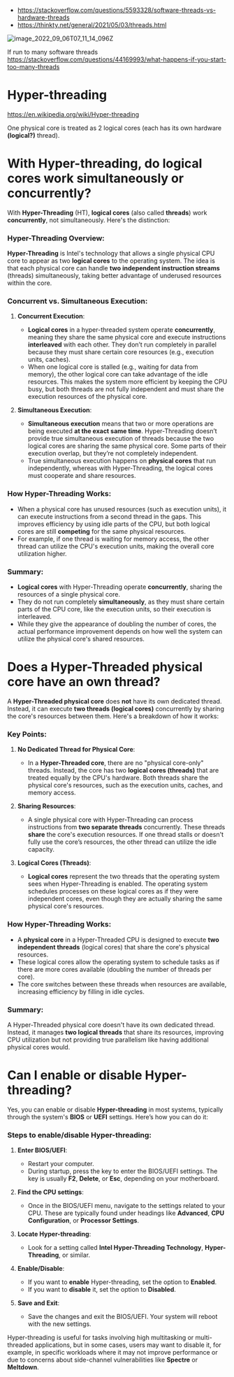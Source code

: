 - https://stackoverflow.com/questions/5593328/software-threads-vs-hardware-threads
- https://thinkty.net/general/2021/05/03/threads.html

![image_2022_09_06T07_11_14_096Z](https://github.com/user-attachments/assets/7adb4554-a5bc-489d-86e0-890e7fee2c10)

If run to many software threads https://stackoverflow.com/questions/44169993/what-happens-if-you-start-too-many-threads

# Hyper-threading
https://en.wikipedia.org/wiki/Hyper-threading

One physical core is treated as 2 logical cores (each has its own hardware **(logical?)** thread).

# With Hyper-threading, do logical cores work simultaneously or concurrently? 

With **Hyper-Threading** (HT), **logical cores** (also called **threads**) work **concurrently**, not simultaneously. Here's the distinction:

### Hyper-Threading Overview:
**Hyper-Threading** is Intel's technology that allows a single physical CPU core to appear as two **logical cores** to the operating system. The idea is that each physical core can handle **two independent instruction streams** (threads) simultaneously, taking better advantage of underused resources within the core.

### Concurrent vs. Simultaneous Execution:

1. **Concurrent Execution**:
   - **Logical cores** in a hyper-threaded system operate **concurrently**, meaning they share the same physical core and execute instructions **interleaved** with each other. They don’t run completely in parallel because they must share certain core resources (e.g., execution units, caches).
   - When one logical core is stalled (e.g., waiting for data from memory), the other logical core can take advantage of the idle resources. This makes the system more efficient by keeping the CPU busy, but both threads are not fully independent and must share the execution resources of the physical core.

2. **Simultaneous Execution**:
   - **Simultaneous execution** means that two or more operations are being executed **at the exact same time**. Hyper-Threading doesn’t provide true simultaneous execution of threads because the two logical cores are sharing the same physical core. Some parts of their execution overlap, but they’re not completely independent.
   - True simultaneous execution happens on **physical cores** that run independently, whereas with Hyper-Threading, the logical cores must cooperate and share resources.

### How Hyper-Threading Works:

- When a physical core has unused resources (such as execution units), it can execute instructions from a second thread in the gaps. This improves efficiency by using idle parts of the CPU, but both logical cores are still **competing** for the same physical resources.
- For example, if one thread is waiting for memory access, the other thread can utilize the CPU's execution units, making the overall core utilization higher.
  
### Summary:
- **Logical cores** with Hyper-Threading operate **concurrently**, sharing the resources of a single physical core.
- They do not run completely **simultaneously**, as they must share certain parts of the CPU core, like the execution units, so their execution is interleaved.
- While they give the appearance of doubling the number of cores, the actual performance improvement depends on how well the system can utilize the physical core's shared resources.

# Does a Hyper-Threaded physical core have an own thread?

A **Hyper-Threaded physical core** does **not** have its own dedicated thread. Instead, it can execute **two threads (logical cores)** concurrently by sharing the core's resources between them. Here's a breakdown of how it works:

### Key Points:

1. **No Dedicated Thread for Physical Core**:
   - In a **Hyper-Threaded core**, there are no "physical core-only" threads. Instead, the core has two **logical cores (threads)** that are treated equally by the CPU's hardware. Both threads share the physical core's resources, such as the execution units, caches, and memory access. 

2. **Sharing Resources**:
   - A single physical core with Hyper-Threading can process instructions from **two separate threads** concurrently. These threads **share** the core's execution resources. If one thread stalls or doesn't fully use the core’s resources, the other thread can utilize the idle capacity.

3. **Logical Cores (Threads)**:
   - **Logical cores** represent the two threads that the operating system sees when Hyper-Threading is enabled. The operating system schedules processes on these logical cores as if they were independent cores, even though they are actually sharing the same physical core's resources.

### How Hyper-Threading Works:
- A **physical core** in a Hyper-Threaded CPU is designed to execute **two independent threads** (logical cores) that share the core's physical resources.
- These logical cores allow the operating system to schedule tasks as if there are more cores available (doubling the number of threads per core).
- The core switches between these threads when resources are available, increasing efficiency by filling in idle cycles.

### Summary:
A Hyper-Threaded physical core doesn't have its own dedicated thread. Instead, it manages **two logical threads** that share its resources, improving CPU utilization but not providing true parallelism like having additional physical cores would.

# Can I enable or disable Hyper-threading?

Yes, you can enable or disable **Hyper-threading** in most systems, typically through the system's **BIOS** or **UEFI** settings. Here’s how you can do it:

### Steps to enable/disable Hyper-threading:

1. **Enter BIOS/UEFI**:
   - Restart your computer.
   - During startup, press the key to enter the BIOS/UEFI settings. The key is usually **F2**, **Delete**, or **Esc**, depending on your motherboard.
   
2. **Find the CPU settings**:
   - Once in the BIOS/UEFI menu, navigate to the settings related to your CPU. These are typically found under headings like **Advanced**, **CPU Configuration**, or **Processor Settings**.

3. **Locate Hyper-threading**:
   - Look for a setting called **Intel Hyper-Threading Technology**, **Hyper-Threading**, or similar.

4. **Enable/Disable**:
   - If you want to **enable** Hyper-threading, set the option to **Enabled**.
   - If you want to **disable** it, set the option to **Disabled**.

5. **Save and Exit**:
   - Save the changes and exit the BIOS/UEFI. Your system will reboot with the new settings.

Hyper-threading is useful for tasks involving high multitasking or multi-threaded applications, but in some cases, users may want to disable it, for example, in specific workloads where it may not improve performance or due to concerns about side-channel vulnerabilities like **Spectre** or **Meltdown**.
